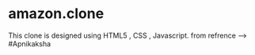 # amazon.clone 

This clone is designed using HTML5 , CSS , Javascript.
from refrence --> #Apnikaksha
